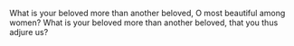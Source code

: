 What is your beloved more than another beloved, O most beautiful among women? What is your beloved more than another beloved, that you thus adjure us?
